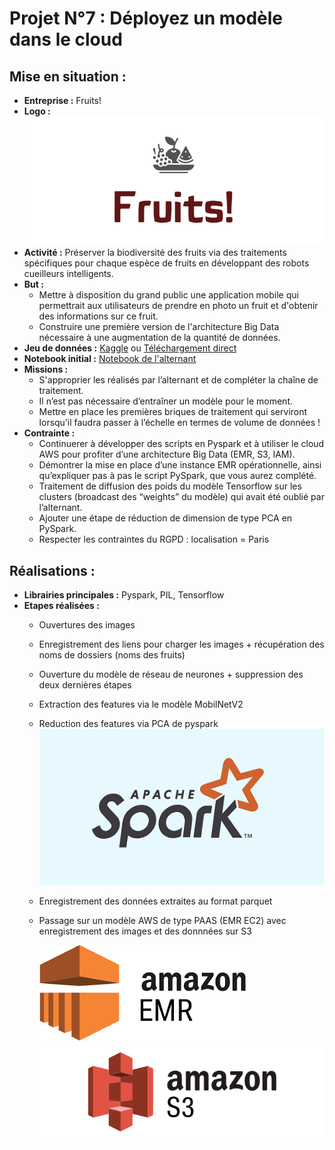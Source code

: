 # Projet N°7 : Déployez un modèle dans le cloud

## Mise en situation :

- **Entreprise :**  Fruits!
- **Logo :** ![Logo](PhotosReadme/Logo.png)
- **Activité :** Préserver la biodiversité des fruits via des traitements spécifiques pour chaque espèce de fruits en développant des robots cueilleurs intelligents.
- **But :**
    - Mettre à disposition du grand public une application mobile qui permettrait aux utilisateurs de prendre en photo un fruit et d'obtenir des informations sur ce fruit.
    - Construire une première version de l'architecture Big Data nécessaire à une augmentation de la quantité de données.
- **Jeu de données :** [Kaggle](https://www.kaggle.com/datasets/moltean/fruits) ou [Téléchargement direct](https://s3.eu-west-1.amazonaws.com/course.oc-static.com/projects/Data_Scientist_P8/fruits.zip)
- **Notebook initial :** [Notebook de l'alternant](https://s3.eu-west-1.amazonaws.com/course.oc-static.com/projects/Data_Scientist_P8/Mode_ope%CC%81ratoire.zip)
- **Missions :**
    - S'approprier les réalisés par l’alternant et de compléter la chaîne de traitement.
    - Il n’est pas nécessaire d’entraîner un modèle pour le moment.
    - Mettre en place les premières briques de traitement qui serviront lorsqu’il faudra passer à l’échelle en termes de volume de données !
- **Contrainte :**
    - Continuerer à développer des scripts en Pyspark et à utiliser le cloud AWS pour profiter d’une architecture Big Data (EMR, S3, IAM). 
    - Démontrer la mise en place d’une instance EMR opérationnelle, ainsi qu’expliquer pas à pas le script PySpark, que vous aurez complété. 
    - Traitement de diffusion des poids du modèle Tensorflow sur les clusters (broadcast des “weights” du modèle) qui avait été oublié par l’alternant.
    - Ajouter une étape de réduction de dimension de type PCA en PySpark.
    - Respecter les contraintes du RGPD : localisation = Paris

## Réalisations :

- **Librairies principales :** Pyspark, PIL, Tensorflow
- **Etapes réalisées :**
    - Ouvertures des images
    - Enregistrement des liens pour charger les images + récupération des noms de dossiers (noms des fruits)
    - Ouverture du modèle de réseau de neurones + suppression des deux dernières étapes
    - Extraction des features via le modèle MobilNetV2
    - Reduction des features via PCA de pyspark ![Logo](PhotosReadme/LogoSpark.png)
    - Enregistrement des données extraites au format parquet
    - Passage sur un modèle AWS de type PAAS (EMR EC2) avec enregistrement des images et des donnnées sur S3
      
      ![logo](PhotosReadme/LogoEMR.png)
      ![logo](PhotosReadme/LogoS3.png)     
